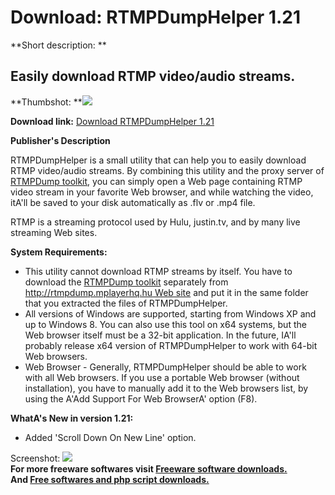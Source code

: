 # Download: RTMPDumpHelper 1.21

**Short description: **

## Easily download RTMP video/audio streams.

  
**Thumbshot: **![](http://www.freewarefiles.com/screenshot/rtmpdumphelper_md.jpg)   
  
**Download link:** [Download RTMPDumpHelper 1.21](http://freesoftwares.boysofts.com/RTMPDumpHelper_program_77138.html)  
  

**Publisher's Description**  
  

RTMPDumpHelper is a small utility that can help you to easily download RTMP
video/audio streams. By combining this utility and the proxy server of
[RTMPDump toolkit](http://rtmpdump.mplayerhq.hu/), you can simply open a Web
page containing RTMP video stream in your favorite Web browser, and while
watching the video, itA'll be saved to your disk automatically as .flv or .mp4
file.

RTMP is a streaming protocol used by Hulu, justin.tv, and by many live
streaming Web sites.

**System Requirements:**

  * This utility cannot download RTMP streams by itself. You have to download the [RTMPDump toolkit](http://rtmpdump.mplayerhq.hu/) separately from [http://rtmpdump.mplayerhq.hu Web site](http://rtmpdump.mplayerhq.hu) and put it in the same folder that you extracted the files of RTMPDumpHelper. 
  * All versions of Windows are supported, starting from Windows XP and up to Windows 8. You can also use this tool on x64 systems, but the Web browser itself must be a 32-bit application. In the future, IA'll probably release x64 version of RTMPDumpHelper to work with 64-bit Web browsers. 
  * Web Browser - Generally, RTMPDumpHelper should be able to work with all Web browsers. If you use a portable Web browser (without installation), you have to manually add it to the Web browsers list, by using the A'Add Support For Web BrowserA' option (F8). 

**WhatA's New in version 1.21:**

  * Added 'Scroll Down On New Line' option. 

  
  
Screenshot: ![](http://www.freewarefiles.com/screenshot/rtmpdumphelper.jpg)  
**For more freeware softwares visit [Freeware software downloads.](http://freesoftwares.boysofts.com/)**   
**And [Free softwares and php script downloads.](http://www.boysofts.com/)**

